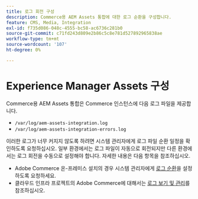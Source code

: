 ```yaml
---
title: 로그 회전 구성
description: Commerce용 AEM Assets 통합에 대한 로그 순환을 구성합니다.
feature: CMS, Media, Integration
exl-id: f735d086-048c-4555-bc58-ac6736c281b0
source-git-commit: c71fd243d809e2b86c5c8e781d527892965838ae
workflow-type: tm+mt
source-wordcount: '107'
ht-degree: 0%

---
```


# Experience Manager Assets 구성

Commerce용 AEM Assets 통합은 Commerce 인스턴스에 다음 로그 파일을 제공합니다.

- `/var/log/aem-assets-integration.log`
- `/var/log/aem-assets-integration-errors.log`

이러한 로그가 너무 커지지 않도록 하려면 시스템 관리자에게 로그 파일 순환 일정을 확인하도록 요청하십시오. 일부 환경에서는 로그 파일이 자동으로 회전되지만 다른 환경에서는 로그 회전을 수동으로 설정해야 합니다. 자세한 내용은 다음 항목을 참조하십시오.

- Adobe Commerce 온-프레미스 설치의 경우 시스템 관리자에게 [로그 순환](https://experienceleague.adobe.com/docs/commerce-operations/installation-guide/next-steps/configuration.html#server-settings)을 설정하도록 요청하세요.
- 클라우드 인프라 프로젝트의 Adobe Commerce에 대해서는 [로그 보기 및 관리](https://experienceleague.adobe.com/docs/commerce-cloud-service/user-guide/develop/test/log-locations.html)를 참조하십시오.
